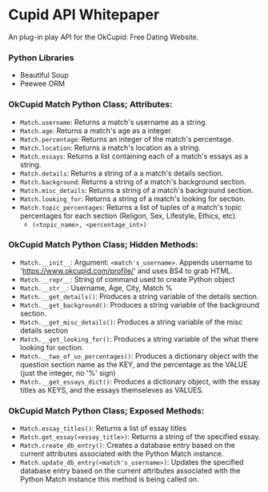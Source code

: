 # Cupid API Whitepaper
An plug-in play API for the OkCupid: Free Dating Website.

### Python Libraries
- Beautiful Soup
- Peewee ORM

### OkCupid Match Python Class; Attributes:
- `Match.username`: Returns a match's username as a string.
- `Match.age`: Returns a match's age as a integer.
- `Match.percentage`: Returns an integer of the match's percentage.
- `Match.location`: Returns a match's location as a string.
- `Match.essays`: Returns a list containing each of a match's essays as a string.
- `Match.details`: Returns a string of a a match's details section.
- `Match.background`: Returns a string of a match's background section.
- `Match.misc_details`: Returns a string of a match's background section.
- `Match.looking_for`: Returns a string of a match's looking for section.
- `Match.topic_percentages`: Returns a list of tuples of a match's topic percentages for each section (Religon, Sex, Lifestyle, Ethics, etc). 
  * `(<topic_name>, <percentage_int>)`


### OkCupid Match Python Class; Hidden Methods:
- `Match.__init__`: Argument: `<match's_username>`. Appends username to 'https://www.okcupid.com/profile/' and uses BS4 to grab HTML.
- `Match.__repr__`: String of command used to create Python object
- `Match.__str__`: Username, Age, City, Match % 
- `Match.__get_details()`: Produces a string variable of the details section.
- `Match.__get_background()`: Produces a string variable of the background section.
- `Match.__get_misc_details()`: Produces a string variable of the misc details section
- `Match.__get_looking_for()`: Produces a string variable of the what there looking for section.
- `Match.__two_of_us_percentages()`: Produces a dictionary object with the question section name as the KEY, and the percentage as the VALUE (just the integer, no '%' sign)
- `Match.__get_essays_dict()`: Produces a dictionary object, with the essay titles as KEYS, and the essays themseleves as VALUES.

### OkCupid Match Python Class; Exposed Methods:
- `Match.essay_titles()`: Returns a list of essay titles
- `Match.get_essay(<essay_title>)`: Returns a string of the specified essay.
- `Match.create_db_entry()`: Creates a database entry based on the current attributes associated with the Python Match instance.
- `Match.update_db_entry(<match's_username>)`: Updates the specified database entry based on the current attributes associated with the Python Match instance this method is being called on.
